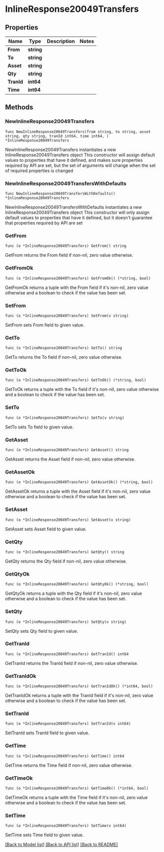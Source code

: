 # InlineResponse20049Transfers

## Properties

Name | Type | Description | Notes
------------ | ------------- | ------------- | -------------
**From** | **string** |  | 
**To** | **string** |  | 
**Asset** | **string** |  | 
**Qty** | **string** |  | 
**TranId** | **int64** |  | 
**Time** | **int64** |  | 

## Methods

### NewInlineResponse20049Transfers

`func NewInlineResponse20049Transfers(from string, to string, asset string, qty string, tranId int64, time int64, ) *InlineResponse20049Transfers`

NewInlineResponse20049Transfers instantiates a new InlineResponse20049Transfers object
This constructor will assign default values to properties that have it defined,
and makes sure properties required by API are set, but the set of arguments
will change when the set of required properties is changed

### NewInlineResponse20049TransfersWithDefaults

`func NewInlineResponse20049TransfersWithDefaults() *InlineResponse20049Transfers`

NewInlineResponse20049TransfersWithDefaults instantiates a new InlineResponse20049Transfers object
This constructor will only assign default values to properties that have it defined,
but it doesn't guarantee that properties required by API are set

### GetFrom

`func (o *InlineResponse20049Transfers) GetFrom() string`

GetFrom returns the From field if non-nil, zero value otherwise.

### GetFromOk

`func (o *InlineResponse20049Transfers) GetFromOk() (*string, bool)`

GetFromOk returns a tuple with the From field if it's non-nil, zero value otherwise
and a boolean to check if the value has been set.

### SetFrom

`func (o *InlineResponse20049Transfers) SetFrom(v string)`

SetFrom sets From field to given value.


### GetTo

`func (o *InlineResponse20049Transfers) GetTo() string`

GetTo returns the To field if non-nil, zero value otherwise.

### GetToOk

`func (o *InlineResponse20049Transfers) GetToOk() (*string, bool)`

GetToOk returns a tuple with the To field if it's non-nil, zero value otherwise
and a boolean to check if the value has been set.

### SetTo

`func (o *InlineResponse20049Transfers) SetTo(v string)`

SetTo sets To field to given value.


### GetAsset

`func (o *InlineResponse20049Transfers) GetAsset() string`

GetAsset returns the Asset field if non-nil, zero value otherwise.

### GetAssetOk

`func (o *InlineResponse20049Transfers) GetAssetOk() (*string, bool)`

GetAssetOk returns a tuple with the Asset field if it's non-nil, zero value otherwise
and a boolean to check if the value has been set.

### SetAsset

`func (o *InlineResponse20049Transfers) SetAsset(v string)`

SetAsset sets Asset field to given value.


### GetQty

`func (o *InlineResponse20049Transfers) GetQty() string`

GetQty returns the Qty field if non-nil, zero value otherwise.

### GetQtyOk

`func (o *InlineResponse20049Transfers) GetQtyOk() (*string, bool)`

GetQtyOk returns a tuple with the Qty field if it's non-nil, zero value otherwise
and a boolean to check if the value has been set.

### SetQty

`func (o *InlineResponse20049Transfers) SetQty(v string)`

SetQty sets Qty field to given value.


### GetTranId

`func (o *InlineResponse20049Transfers) GetTranId() int64`

GetTranId returns the TranId field if non-nil, zero value otherwise.

### GetTranIdOk

`func (o *InlineResponse20049Transfers) GetTranIdOk() (*int64, bool)`

GetTranIdOk returns a tuple with the TranId field if it's non-nil, zero value otherwise
and a boolean to check if the value has been set.

### SetTranId

`func (o *InlineResponse20049Transfers) SetTranId(v int64)`

SetTranId sets TranId field to given value.


### GetTime

`func (o *InlineResponse20049Transfers) GetTime() int64`

GetTime returns the Time field if non-nil, zero value otherwise.

### GetTimeOk

`func (o *InlineResponse20049Transfers) GetTimeOk() (*int64, bool)`

GetTimeOk returns a tuple with the Time field if it's non-nil, zero value otherwise
and a boolean to check if the value has been set.

### SetTime

`func (o *InlineResponse20049Transfers) SetTime(v int64)`

SetTime sets Time field to given value.



[[Back to Model list]](../README.md#documentation-for-models) [[Back to API list]](../README.md#documentation-for-api-endpoints) [[Back to README]](../README.md)


